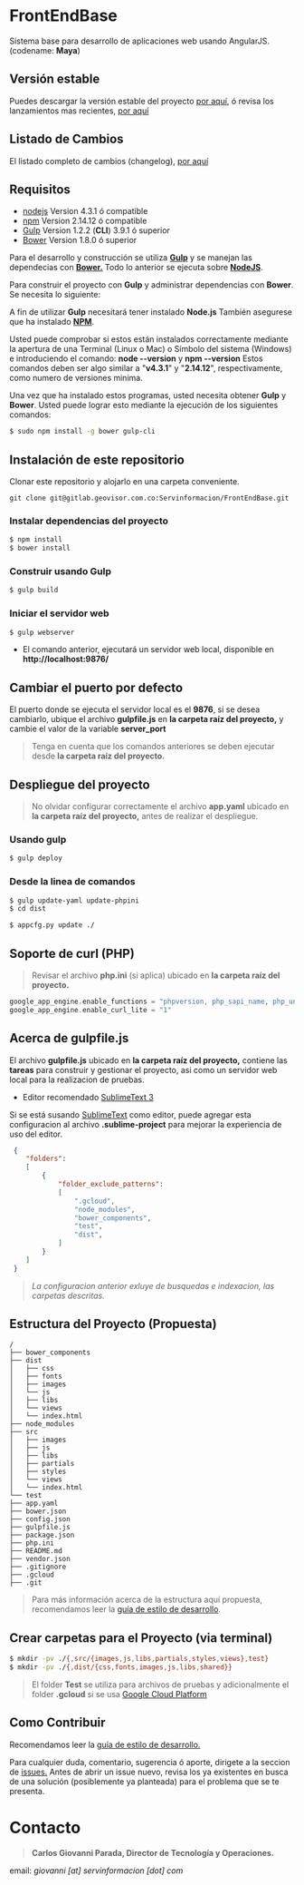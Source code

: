 # FrontEndBase
Sistema base para desarrollo de aplicaciones web usando AngularJS. (codename: **Maya**)


## Versión estable
Puedes descargar la versión estable del proyecto [por aquí](http://gitlab.geovisor.com.co/Servinformacion/FrontEndBase/repository/archive.zip?ref=master), ó revisa los lanzamientos mas recientes, [por aquí](http://gitlab.geovisor.com.co/Servinformacion/FrontEndBase/tags)


## Listado de Cambios

El listado completo de cambios (changelog), [por aquí](CHANGELOG.md)

## Requisitos
- [nodejs](https://nodejs.org/en/) Version 4.3.1 ó compatible
- [npm](https://www.npmjs.com/) Version 2.14.12 ó compatible
- [Gulp](http://gulpjs.com/) Version 1.2.2 (**CLI**) 3.9.1 ó superior
- [Bower](http://bower.io/) Version  1.8.0 ó superior

Para el desarrollo y construcción se utiliza [**Gulp**](http://gulpjs.com/) y se manejan las dependecias con [**Bower.**](http://bower.io/)
Todo lo anterior se ejecuta sobre **[NodeJS](http://nodejs.org/)**.

Para construir el proyecto con **Gulp** y administrar dependencias con **Bower**. Se necesita lo siguiente:

A fin de utilizar **Gulp** necesitará tener instalado **Node.js**
También asegurese que ha instalado [**NPM**](https://www.npmjs.org/).

Usted puede comprobar si estos están instalados correctamente mediante la apertura de una Terminal (Linux o Mac) o Símbolo del sistema (Windows)
e introduciendo el comando: **node --version** y **npm --version** Estos comandos deben ser algo similar a "**v4.3.1**" y "**2.14.12**", respectivamente, como numero de versiones minima.

Una vez que ha instalado estos programas, usted necesita obtener **Gulp** y **Bower**. Usted puede lograr esto mediante la ejecución de los siguientes comandos:

```sh
$ sudo npm install -g bower gulp-cli
```


## Instalación de este repositorio
Clonar este repositorio y alojarlo en una carpeta conveniente.

    git clone git@gitlab.geovisor.com.co:Servinformacion/FrontEndBase.git


### Instalar dependencias del proyecto
```sh
$ npm install
$ bower install
```


### Construir usando Gulp

```sh
$ gulp build
```


### Iniciar el servidor web

```sh
$ gulp webserver
```

* El comando anterior, ejecutará un servidor web local, disponible en **http://localhost:9876/**

## Cambiar el puerto por defecto
El puerto donde se ejecuta el servidor local es el **9876**, si se desea cambiarlo, ubique el archivo **gulpfile.js** en  **la carpeta raíz del proyecto,** y cambie el valor de la variable **server_port**


> Tenga en cuenta que los comandos anteriores se deben ejecutar desde **la carpeta raíz del proyecto.**


## Despliegue del proyecto

> No olvidar configurar correctamente el archivo **app.yaml** ubicado en **la carpeta raíz del proyecto,** antes de realizar el despliegue.


### Usando gulp

```sh
$ gulp deploy
```


### Desde la linea de comandos

```sh
$ gulp update-yaml update-phpini
$ cd dist
```

```sh
$ appcfg.py update ./
```


## Soporte de curl (PHP)

> Revisar el archivo **php.ini** (si aplica) ubicado en **la carpeta raíz del proyecto.** 

```php
google_app_engine.enable_functions = "phpversion, php_sapi_name, php_uname, getmypid"
google_app_engine.enable_curl_lite = "1"
```


## Acerca de **gulpfile.js**
El archivo **gulpfile.js** ubicado en  **la carpeta raíz del proyecto,** contiene las **tareas** para construir y gestionar el proyecto, asi como un servidor web local para la realizacion de pruebas.


* Editor recomendado [SublimeText 3](http://www.sublimetext.com/3)

Si se está susando  [SublimeText](http://www.sublimetext.com) como editor, puede agregar esta configuracion al archivo **.sublime-project** para mejorar la experiencia de uso del editor.

```json
 {
    "folders":
    [
        {
            "folder_exclude_patterns":
            [
                ".gcloud",
                "node_modules",
                "bower_components",
                "test",
                "dist",
            ]
        }
    ]
 }
```

>*La configuracion anterior exluye de busquedas e indexacion, las carpetas descritas.*


## Estructura del Proyecto (Propuesta)
```text
/
├── bower_components
├── dist
│   ├── css
│   ├── fonts
│   ├── images
│   └── js
│   ├── libs
│   └── views
│   └── index.html
├── node_modules
├── src
│   ├── images
│   ├── js
│   ├── libs
│   ├── partials
│   ├── styles
│   └── views
│   └── index.html
└── test
├── app.yaml
├── bower.json
├── config.json
├── gulpfile.js
├── package.json
├── php.ini
├── README.md
├── vendor.json
├── .gitignore
├── .gcloud
├── .git
```

>Para más información acerca de la estructura aquí propuesta, recomendamos leer la [guía de estilo de desarrollo](gitlab.geovisor.com.co/Servinformacion/Guias-de-estilo-Desarrollo).


## Crear carpetas para el Proyecto (via terminal)

```sh
$ mkdir -pv ./{,src/{images,js,libs,partials,styles,views},test}
$ mkdir -pv ./{,dist/{css,fonts,images,js,libs,shared}}
```


> El folder **Test** se utiliza para archivos de pruebas y adicionalmente el folder **.gcloud** si se usa [Google Cloud Platform](https://cloud.google.com/)


## Como Contribuir
Recomendamos leer la [guía de estilo de desarrollo.](http://gitlab.geovisor.com.co/Servinformacion/Guias-de-estilo-Desarrollo)

Para cualquier duda, comentario, sugerencia ó aporte, dirigete a la seccion de [issues.](http://gitlab.geovisor.com.co/Servinformacion/FrontEndBase/issues)
Antes de abrir un issue nuevo, revisa los ya existentes en busca de una solución (posiblemente ya planteada) para el problema que se te presenta.


# Contacto

> **Carlos Giovanni Parada, Director de Tecnología y Operaciones.**

email: *giovanni [at] servinformacion [dot] com*
